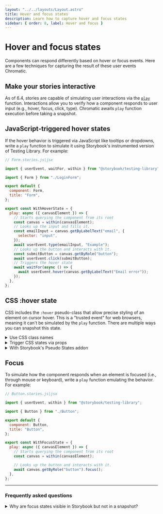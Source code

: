 ```yaml
---
layout: "../../layouts/Layout.astro"
title: Hover and focus states
description: Learn how to capture hover and focus states
sidebar: { order: 8, label: Hover and focus }
---
```


# Hover and focus states

Components can respond differently based on hover or focus events. Here are a few techniques for capturing the result of these user events Chromatic.

## Make your stories interactive

As of 6.4, stories are capable of simulating user interactions via the [`play`](https://storybook.js.org/docs/react/writing-stories/play-function) function. Interactions allow you to verify how a component responds to user input (e.g., hover, focus, click, type). Chromatic awaits `play` function execution before taking a snapshot.

## JavaScript-triggered hover states

If the hover behavior is triggered via JavaScript like tooltips or dropdowns, write a `play` function to simulate it using Storybook's instrumented version of Testing Library. For example:

```js
// Form.stories.js|jsx

import { userEvent, waitFor, within } from "@storybook/testing-library";

import { Form } from "./LoginForm";

export default {
  component: Form,
  title: "Form",
};

export const WithHoverState = {
  play: async ({ canvasElement }) => {
    // Starts querying the component from its root
    const canvas = within(canvasElement);
    // Looks up the input and fills it.
    const emailInput = canvas.getByLabelText("email", {
      selector: "input",
    });
    await userEvent.type(emailInput, "Example");
    // Looks up the button and interacts with it.
    const submitButton = canvas.getByRole("button");
    await userEvent.click(submitButton);
    // Triggers the hover state
    await waitFor(async () => {
      await userEvent.hover(canvas.getByLabelText("Email error"));
    });
  },
};
```

## CSS :hover state

CSS includes the `:hover` pseudo-class that allow precise styling of an element on cursor hover. This is a "trusted event" for web browsers, meaning it can't be simulated by the `play` function. There are multiple ways you can snapshot this state.

<details>

  <summary>Use CSS class names</summary>

Add a CSS class name that mirrors the states you're trying to test (e.g., `hover`, `active`):

```css
/* Component styles */
MyComponent:hover,
MyComponent.hover {
  background: purple;
}

MyComponent:active,
MyComponent.active {
  background: green;
}
```

Then write a story that utilizes the class name:

```js
// MyComponent.stories.js|jsx

import { MyComponent } from "./MyComponent";

export default {
  component: MyComponent,
  title: "MyComponent",
};

export const HoverStatewithClass = {
  args: {
    ...HoverState.args,
    className: "hover",
  },
};

export const ActiveStatewithClass = {
  args: {
    ...ActiveState.args,
    className: "active",
  },
};
```

You can also extend this technique using a JS wrapper that [automates adding a class](https://github.com/Workday/canvas-kit/pull/377/files).

</details>

<details>

  <summary>Trigger CSS states via props</summary>

Although not recommended, you can test an element's states by creating a separate "pure" stateless component. Then use it to test the exact configurations you are after via props. For example:

```js
// MyComponent.js|jsx

export function MyComponent({ isHovered, isActive, label }) {
  return (
    <Button isHovered={isHovered} isActive={isActive}>
      {label}
    </Button>
  );
}

MyComponent.defaultProps = {
  isHovered: false,
  isActive: false,
  label: "Submit",
};
```

You can write the following story to trigger the props:

```js
// MyComponent.stories.js|jsx

import { MyComponent } from "./MyComponent";

export default {
  component: MyComponent,
  title: "MyComponent",
};

export const HoverState = {
  args: {
    isHovered: true,
    label: `I'm :hover`,
  },
};

export const ActiveState = {
  args: {
    isActive: true,
    label: `I'm :active`,
  },
};
```

</details>

<details>
<summary>With Storybook's Pseudo States addon</summary>

For atomic, functional components with CSS pseudo-classes (e.g., `hover`, `active`), try the [Storybook's Pseudo States addon](https://storybook.js.org/addons/storybook-addon-pseudo-states) to test pseudo states. For example:

```js
// Button.stories.js|jsx

import { Button } from "./Button";

export default {
  component: Button,
  title: "Button",
};

export const WithHoverState = {
  args: {
    size: "small",
    label: "Button",
  },
  parameters: {
    // Toggles the component hover state via parameter.
    pseudo: { hover: true },
  },
};
```

</details>

## Focus

To simulate how the component responds when an element is focused (i.e., through mouse or keyboard), write a `play` function emulating the behavior. For example:

```js
// Button.stories.js|jsx

import { userEvent, within } from "@storybook/testing-library";

import { Button } from "./Button";

export default {
  component: Button,
  title: "Button",
};

export const WithFocusState = {
  play: async ({ canvasElement }) => {
    // Starts querying the component from its root
    const canvas = within(canvasElement);

    // Looks up the button and interacts with it.
    await canvas.getByRole("button").focus();
  },
};
```

---

### Frequently asked questions

<details>

  <summary>Why are focus states visible in Storybook but not in a snapshot?</summary>

Snapshots can sometimes exclude outline and other focus styles because Chromatic trims each snapshot to the dimensions of the root node of the story.

To capture those styles, wrap the story in a [decorator](https://storybook.js.org/docs/react/writing-stories/decorators#component-decorators) that adds slight padding.

```js
// MyComponent.stories.js|jsx

import { MyComponent } from "./MyComponent";

export default {
  component: MyComponent,
  title: "Example Story",
  decorators: [
    (Story) => (
      <div style={{ padding: "1em" }}>
        <Story />
      </div>
    ),
  ],
};
```

</details>
